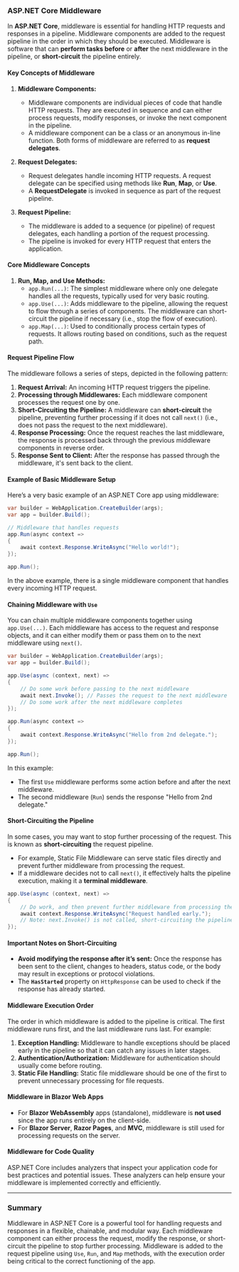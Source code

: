 ### **ASP.NET Core Middleware**

In **ASP.NET Core**, middleware is essential for handling HTTP requests and responses in a pipeline. Middleware components are added to the request pipeline in the order in which they should be executed. Middleware is software that can **perform tasks before** or **after** the next middleware in the pipeline, or **short-circuit** the pipeline entirely.

#### **Key Concepts of Middleware**

1. **Middleware Components:**
   - Middleware components are individual pieces of code that handle HTTP requests. They are executed in sequence and can either process requests, modify responses, or invoke the next component in the pipeline.
   - A middleware component can be a class or an anonymous in-line function. Both forms of middleware are referred to as **request delegates**.

2. **Request Delegates:**
   - Request delegates handle incoming HTTP requests. A request delegate can be specified using methods like **Run**, **Map**, or **Use**.
   - A **RequestDelegate** is invoked in sequence as part of the request pipeline.

3. **Request Pipeline:**
   - The middleware is added to a sequence (or pipeline) of request delegates, each handling a portion of the request processing.
   - The pipeline is invoked for every HTTP request that enters the application.

#### **Core Middleware Concepts**

1. **Run, Map, and Use Methods:**
   - `app.Run(...)`: The simplest middleware where only one delegate handles all the requests, typically used for very basic routing.
   - `app.Use(...)`: Adds middleware to the pipeline, allowing the request to flow through a series of components. The middleware can short-circuit the pipeline if necessary (i.e., stop the flow of execution).
   - `app.Map(...)`: Used to conditionally process certain types of requests. It allows routing based on conditions, such as the request path.

#### **Request Pipeline Flow**

The middleware follows a series of steps, depicted in the following pattern:

1. **Request Arrival:** An incoming HTTP request triggers the pipeline.
2. **Processing through Middlewares:** Each middleware component processes the request one by one.
3. **Short-Circuiting the Pipeline:** A middleware can **short-circuit** the pipeline, preventing further processing if it does not call `next()` (i.e., does not pass the request to the next middleware).
4. **Response Processing:** Once the request reaches the last middleware, the response is processed back through the previous middleware components in reverse order.
5. **Response Sent to Client:** After the response has passed through the middleware, it's sent back to the client.

#### **Example of Basic Middleware Setup**

Here’s a very basic example of an ASP.NET Core app using middleware:

```csharp
var builder = WebApplication.CreateBuilder(args);
var app = builder.Build();

// Middleware that handles requests
app.Run(async context =>
{
    await context.Response.WriteAsync("Hello world!");
});

app.Run();
```

In the above example, there is a single middleware component that handles every incoming HTTP request.

#### **Chaining Middleware with `Use`**

You can chain multiple middleware components together using `app.Use(...)`. Each middleware has access to the request and response objects, and it can either modify them or pass them on to the next middleware using `next()`.

```csharp
var builder = WebApplication.CreateBuilder(args);
var app = builder.Build();

app.Use(async (context, next) =>
{
    // Do some work before passing to the next middleware
    await next.Invoke(); // Passes the request to the next middleware
    // Do some work after the next middleware completes
});

app.Run(async context =>
{
    await context.Response.WriteAsync("Hello from 2nd delegate.");
});

app.Run();
```

In this example:
- The first `Use` middleware performs some action before and after the next middleware.
- The second middleware (`Run`) sends the response "Hello from 2nd delegate."

#### **Short-Circuiting the Pipeline**

In some cases, you may want to stop further processing of the request. This is known as **short-circuiting** the request pipeline.

- For example, Static File Middleware can serve static files directly and prevent further middleware from processing the request.
- If a middleware decides not to call `next()`, it effectively halts the pipeline execution, making it a **terminal middleware**.

```csharp
app.Use(async (context, next) =>
{
    // Do work, and then prevent further middleware from processing the request
    await context.Response.WriteAsync("Request handled early.");
    // Note: next.Invoke() is not called, short-circuiting the pipeline
});
```

#### **Important Notes on Short-Circuiting**

- **Avoid modifying the response after it’s sent:** Once the response has been sent to the client, changes to headers, status code, or the body may result in exceptions or protocol violations.
- The **`HasStarted`** property on `HttpResponse` can be used to check if the response has already started.

#### **Middleware Execution Order**

The order in which middleware is added to the pipeline is critical. The first middleware runs first, and the last middleware runs last. For example:

1. **Exception Handling:** Middleware to handle exceptions should be placed early in the pipeline so that it can catch any issues in later stages.
2. **Authentication/Authorization:** Middleware for authentication should usually come before routing.
3. **Static File Handling:** Static file middleware should be one of the first to prevent unnecessary processing for file requests.

#### **Middleware in Blazor Web Apps**

- For **Blazor WebAssembly** apps (standalone), middleware is **not used** since the app runs entirely on the client-side.
- For **Blazor Server**, **Razor Pages**, and **MVC**, middleware is still used for processing requests on the server.

#### **Middleware for Code Quality**

ASP.NET Core includes analyzers that inspect your application code for best practices and potential issues. These analyzers can help ensure your middleware is implemented correctly and efficiently.

---

### **Summary**

Middleware in ASP.NET Core is a powerful tool for handling requests and responses in a flexible, chainable, and modular way. Each middleware component can either process the request, modify the response, or short-circuit the pipeline to stop further processing. Middleware is added to the request pipeline using `Use`, `Run`, and `Map` methods, with the execution order being critical to the correct functioning of the app.